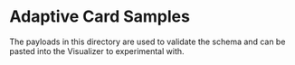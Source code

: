 # Adaptive Card Samples

The payloads in this directory are used to validate the schema and can be pasted into the Visualizer to experimental with.